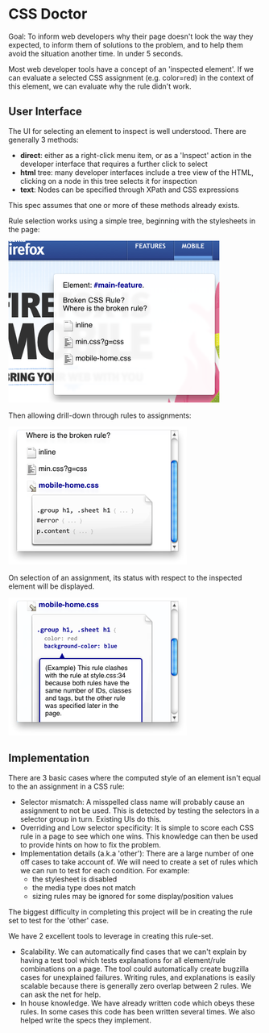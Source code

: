 
CSS Doctor
==========

Goal: To inform web developers why their page doesn't look the way they
expected, to inform them of solutions to the problem, and to help them avoid
the situation another time. In under 5 seconds.

Most web developer tools have a concept of an 'inspected element'. If we can
evaluate a selected CSS assignment (e.g. color=red) in the context of this
element, we can evaluate why the rule didn't work.


User Interface
--------------

The UI for selecting an element to inspect is well understood. There are
generally 3 methods:

- **direct**: either as a right-click menu item, or as a 'Inspect' action in
  the developer interface that requires a further click to select
- **html** tree: many developer interfaces include a tree view of the HTML,
  clicking on a node in this tree selects it for inspection
- **text**: Nodes can be specified through XPath and CSS expressions

This spec assumes that one or more of these methods already exists.

Rule selection works using a simple tree, beginning with the stylesheets in the
page:

![Sheet Selection](which-sheet.png)

Then allowing drill-down through rules to assignments:

![Rule Selection](which-rule.png)

On selection of an assignment, its status with respect to the inspected element
will be displayed.

![Answer](answer.png)


Implementation
--------------

There are 3 basic cases where the computed style of an element isn't equal
to the an assignment in a CSS rule:

- Selector mismatch: A misspelled class name will probably cause an assignment
  to not be used. This is detected by testing the selectors in a selector group
  in turn. Existing UIs do this.
- Overriding and Low selector specificity: It is simple to score each CSS rule
  in a page to see which one wins. This knowledge can then be used to provide
  hints on how to fix the problem.
- Implementation details (a.k.a 'other'): There are a large number of one off
  cases to take account of. We will need to create a set of rules which we can
  run to test for each condition. For example:
  - the stylesheet is disabled
  - the media type does not match
  - sizing rules may be ignored for some display/position values

The biggest difficulty in completing this project will be in creating the rule
set to test for the 'other' case.

We have 2 excellent tools to leverage in creating this rule-set.

- Scalability. We can automatically find cases that we can't explain by having
  a test tool which tests explanations for all element/rule combinations on a
  page. The tool could automatically create bugzilla cases for unexplained
  failures. Writing rules, and explanations is easily scalable because there is
  generally zero overlap between 2 rules. We can ask the net for help.
- In house knowledge. We have already written code which obeys these rules. In
  some cases this code has been written several times. We also helped write the
  specs they implement.

